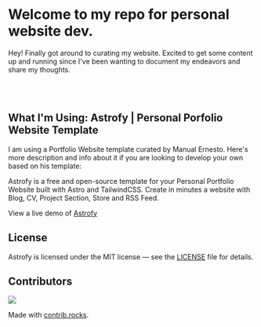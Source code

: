 # Welcome to my repo for personal website dev. 

Hey! Finally got around to curating my website. Excited to get some content up and running since I've been wanting to document my endeavors and share my thoughts.

<br>
<br>

## What I'm Using: Astrofy | Personal Porfolio Website Template
I am using a Portfolio Website template curated by Manual Ernesto. Here's more description and info about it if you are looking to develop your own based on his template:

Astrofy is a free and open-source template for your Personal Portfolio Website built with Astro and TailwindCSS. Create in minutes a website with Blog, CV, Project Section, Store and RSS Feed.

View a live demo of [Astrofy](https://astrofy-template.netlify.app/)

## License

Astrofy is licensed under the MIT license — see the [LICENSE](https://github.com/manuelernestog/astrofy/blob/main/LICENSE) file for details.

## Contributors

<a href="https://github.com/manuelernestog/astrofy/graphs/contributors">
  <img src="https://contrib.rocks/image?repo=manuelernestog/astrofy" />
</a>

Made with [contrib.rocks](https://contrib.rocks).
